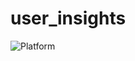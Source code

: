 # user_insights

![Platform](https://img.shields.io/badge/platform-Qlik%20Sense%20Hub-lightgrey.svg)
